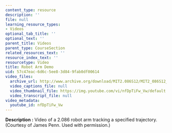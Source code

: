 ```yaml
---
content_type: resource
description: ''
file: null
learning_resource_types:
- Videos
optional_tab_title: ''
optional_text: ''
parent_title: Videos
parent_type: CourseSection
related_resources_text: ''
resource_index_text: ''
resourcetype: Video
title: Robot Arm Demo
uid: 57c47eac-6d6c-5ee8-3d84-9fab0df00614
video_files:
  archive_url: http://www.archive.org/download/MIT2.086S12/MIT2_086S12_unit7_arm_300k.mp4
  video_captions_file: null
  video_thumbnail_file: https://img.youtube.com/vi/nfDpTiFw_Vw/default.jpg
  video_transcript_file: null
video_metadata:
  youtube_id: nfDpTiFw_Vw
---
```


**Description :** Video of a 2.086 robot arm tracking a specified trajectory. (Courtesy of James Penn. Used with permission.)